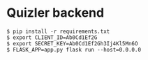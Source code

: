 # Quizler backend

```
$ pip install -r requirements.txt
$ export CLIENT_ID=Ab0Cd1Ef2G
$ export SECRET_KEY=Ab0Cd1Ef2Gh3Ij4Kl5Mn6O
$ FLASK_APP=app.py flask run --host=0.0.0.0
```
